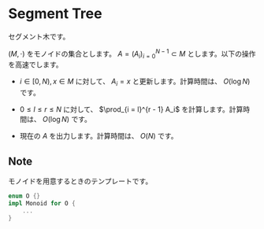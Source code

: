 # Segment Tree

セグメント木です。

$(M, \cdot)$ をモノイドの集合とします。
$A = (A_i)_{i = 0}^{N - 1} \subset M$ とします。以下の操作を高速でします。

- $i \in [0, N), x \in M$ に対して、 $A_i = x$ と更新します。計算時間は、 $O(\log N)$ です。

- $0 \le l \le r \le N$ に対して、 $\prod_{i = l}^{r - 1} A_i$ を計算します。計算時間は、 $O(\log N)$ です。

- 現在の $A$ を出力します。計算時間は、 $O(N)$ です。

## Note

モノイドを用意するときのテンプレートです。

```rust
enum O {}
impl Monoid for O {
    ...
}
```
